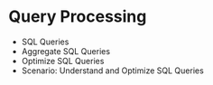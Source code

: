 # Query Processing

- SQL Queries
- Aggregate SQL Queries
- Optimize SQL Queries
- Scenario: Understand and Optimize SQL Queries
